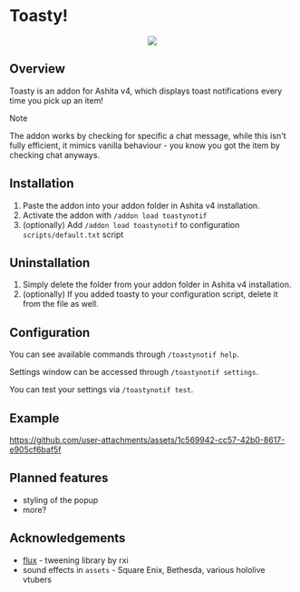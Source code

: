 # Toasty!
<p align="center">
<img src="https://github.com/user-attachments/assets/699535ed-7add-4374-961c-374402b88d40" />
</p>

## Overview
Toasty is an addon for Ashita v4, which displays toast notifications every time you pick up an item!

> [!NOTE]
> The addon works by checking for specific a chat message, while this isn't fully efficient, it mimics vanilla behaviour - you know you got the item by checking chat anyways.

## Installation
1. Paste the addon into your addon folder in Ashita v4 installation.
2. Activate the addon with `/addon load toastynotif`
3. (optionally) Add `/addon load toastynotif` to configuration `scripts/default.txt` script

## Uninstallation
1. Simply delete the folder from your addon folder in Ashita v4 installation.
2. (optionally) If you added toasty to your configuration script, delete it from the file as well.

## Configuration
You can see available commands through `/toastynotif help`.

Settings window can be accessed through `/toastynotif settings`.

You can test your settings via `/toastynotif test`.

## Example
https://github.com/user-attachments/assets/1c569942-cc57-42b0-8617-e905cf6baf5f

## Planned features
- styling of the popup
- more?

## Acknowledgements
- [flux](https://github.com/rxi/flux/tree/master) - tweening library by rxi
- sound effects in `assets` - Square Enix, Bethesda, various hololive vtubers

